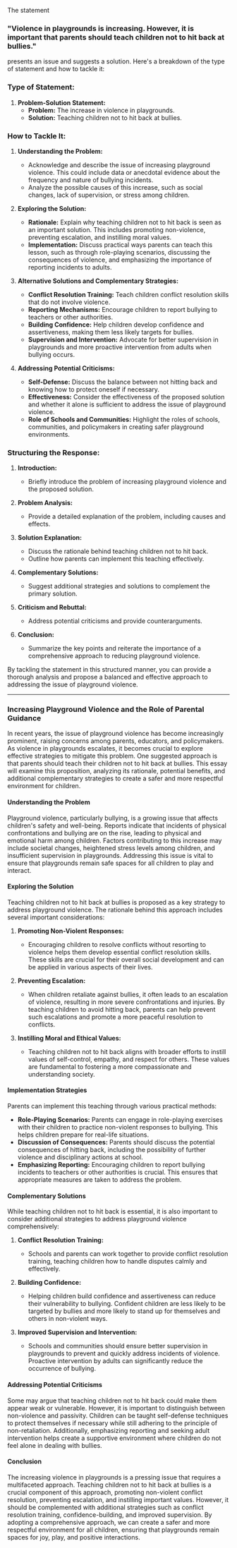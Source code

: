The statement 
### "Violence in playgrounds is increasing. However, it is important that parents should teach children not to hit back at bullies." 
presents an issue and suggests a solution. Here's a breakdown of the type of statement and how to tackle it:

### Type of Statement:

1. **Problem-Solution Statement:**
   - **Problem:** The increase in violence in playgrounds.
   - **Solution:** Teaching children not to hit back at bullies.

### How to Tackle It:

1. **Understanding the Problem:**
   - Acknowledge and describe the issue of increasing playground violence. This could include data or anecdotal evidence about the frequency and nature of bullying incidents.
   - Analyze the possible causes of this increase, such as social changes, lack of supervision, or stress among children.

2. **Exploring the Solution:**
   - **Rationale:** Explain why teaching children not to hit back is seen as an important solution. This includes promoting non-violence, preventing escalation, and instilling moral values.
   - **Implementation:** Discuss practical ways parents can teach this lesson, such as through role-playing scenarios, discussing the consequences of violence, and emphasizing the importance of reporting incidents to adults.

3. **Alternative Solutions and Complementary Strategies:**
   - **Conflict Resolution Training:** Teach children conflict resolution skills that do not involve violence.
   - **Reporting Mechanisms:** Encourage children to report bullying to teachers or other authorities.
   - **Building Confidence:** Help children develop confidence and assertiveness, making them less likely targets for bullies.
   - **Supervision and Intervention:** Advocate for better supervision in playgrounds and more proactive intervention from adults when bullying occurs.

4. **Addressing Potential Criticisms:**
   - **Self-Defense:** Discuss the balance between not hitting back and knowing how to protect oneself if necessary.
   - **Effectiveness:** Consider the effectiveness of the proposed solution and whether it alone is sufficient to address the issue of playground violence.
   - **Role of Schools and Communities:** Highlight the roles of schools, communities, and policymakers in creating safer playground environments.

### Structuring the Response:

1. **Introduction:**
   - Briefly introduce the problem of increasing playground violence and the proposed solution.

2. **Problem Analysis:**
   - Provide a detailed explanation of the problem, including causes and effects.

3. **Solution Explanation:**
   - Discuss the rationale behind teaching children not to hit back.
   - Outline how parents can implement this teaching effectively.

4. **Complementary Solutions:**
   - Suggest additional strategies and solutions to complement the primary solution.

5. **Criticism and Rebuttal:**
   - Address potential criticisms and provide counterarguments.

6. **Conclusion:**
   - Summarize the key points and reiterate the importance of a comprehensive approach to reducing playground violence.

By tackling the statement in this structured manner, you can provide a thorough analysis and propose a balanced and effective approach to addressing the issue of playground violence.

------------------------------------------------------------------------------------------------------------------

### Increasing Playground Violence and the Role of Parental Guidance

In recent years, the issue of playground violence has become increasingly prominent, raising concerns among parents, educators, and policymakers. As violence in playgrounds escalates, it becomes crucial to explore effective strategies to mitigate this problem. One suggested approach is that parents should teach their children not to hit back at bullies. This essay will examine this proposition, analyzing its rationale, potential benefits, and additional complementary strategies to create a safer and more respectful environment for children.

#### Understanding the Problem

Playground violence, particularly bullying, is a growing issue that affects children's safety and well-being. Reports indicate that incidents of physical confrontations and bullying are on the rise, leading to physical and emotional harm among children. Factors contributing to this increase may include societal changes, heightened stress levels among children, and insufficient supervision in playgrounds. Addressing this issue is vital to ensure that playgrounds remain safe spaces for all children to play and interact.

#### Exploring the Solution

Teaching children not to hit back at bullies is proposed as a key strategy to address playground violence. The rationale behind this approach includes several important considerations:

1. **Promoting Non-Violent Responses:**
   - Encouraging children to resolve conflicts without resorting to violence helps them develop essential conflict resolution skills. These skills are crucial for their overall social development and can be applied in various aspects of their lives.

2. **Preventing Escalation:**
   - When children retaliate against bullies, it often leads to an escalation of violence, resulting in more severe confrontations and injuries. By teaching children to avoid hitting back, parents can help prevent such escalations and promote a more peaceful resolution to conflicts.

3. **Instilling Moral and Ethical Values:**
   - Teaching children not to hit back aligns with broader efforts to instill values of self-control, empathy, and respect for others. These values are fundamental to fostering a more compassionate and understanding society.

#### Implementation Strategies

Parents can implement this teaching through various practical methods:

- **Role-Playing Scenarios:** Parents can engage in role-playing exercises with their children to practice non-violent responses to bullying. This helps children prepare for real-life situations.
- **Discussion of Consequences:** Parents should discuss the potential consequences of hitting back, including the possibility of further violence and disciplinary actions at school.
- **Emphasizing Reporting:** Encouraging children to report bullying incidents to teachers or other authorities is crucial. This ensures that appropriate measures are taken to address the problem.

#### Complementary Solutions

While teaching children not to hit back is essential, it is also important to consider additional strategies to address playground violence comprehensively:

1. **Conflict Resolution Training:**
   - Schools and parents can work together to provide conflict resolution training, teaching children how to handle disputes calmly and effectively.

2. **Building Confidence:**
   - Helping children build confidence and assertiveness can reduce their vulnerability to bullying. Confident children are less likely to be targeted by bullies and more likely to stand up for themselves and others in non-violent ways.

3. **Improved Supervision and Intervention:**
   - Schools and communities should ensure better supervision in playgrounds to prevent and quickly address incidents of violence. Proactive intervention by adults can significantly reduce the occurrence of bullying.

#### Addressing Potential Criticisms

Some may argue that teaching children not to hit back could make them appear weak or vulnerable. However, it is important to distinguish between non-violence and passivity. Children can be taught self-defense techniques to protect themselves if necessary while still adhering to the principle of non-retaliation. Additionally, emphasizing reporting and seeking adult intervention helps create a supportive environment where children do not feel alone in dealing with bullies.

#### Conclusion

The increasing violence in playgrounds is a pressing issue that requires a multifaceted approach. Teaching children not to hit back at bullies is a crucial component of this approach, promoting non-violent conflict resolution, preventing escalation, and instilling important values. However, it should be complemented with additional strategies such as conflict resolution training, confidence-building, and improved supervision. By adopting a comprehensive approach, we can create a safer and more respectful environment for all children, ensuring that playgrounds remain spaces for joy, play, and positive interactions.

